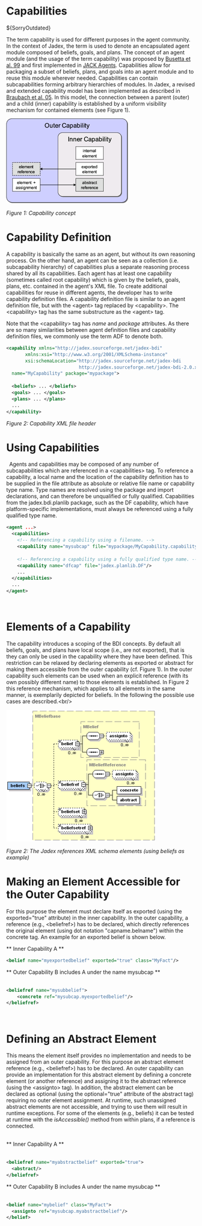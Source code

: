 # Capabilities

${SorryOutdated}

The term capability is used for different purposes in the agent community. In the context of Jadex, the term is used to denote an encapsulated agent module composed of beliefs, goals, and plans. The concept of an agent module (and the usage of the term capability) was proposed by [Busetta et al. 99](https://link.springer.com/chapter/10.1007/10719619_21) and first implemented in [JACK Agents](https://aosgrp.com/products/jack/). Capabilities allow for packaging a subset of beliefs, plans, and goals into an agent module and to reuse this module wherever needed. Capabilities can contain subcapabilities forming arbitrary hierarchies of modules. In Jadex, a revised and extended capability model has been implemented as described in [Braubach et al. 05](https://vsis-www.informatik.uni-hamburg.de/vsis/publications/lookpub/248). In this model, the connection between a parent (outer) and a child (inner) capability is established by a uniform visibility mechanism for contained elements (see Figure 1).

<!--
Text moved from bdiv3 tutorial:
 
 A module has to provide an explicit boundary which allows for connecting it with an agent or with another module. 
 In contrast to BDI V2, in which it had to be explicitly declared which beliefs, goals and plans are exported and thus visible to the outside of a module, in BDI V3 these specifications have been pushed to the Java level. 
 This means that the visibility modifiers you use in Java determines also if beliefs, goals and plans are visible.
 
 There is basically one additional feature that goes beyond these rules. 
 In order to allow the specification of abstract beliefs, which should be available in the module but are made concrete and are assigned at the level of the outer, i.e. including module, unimplemented beliefs can be specified. 
 Such unimplemented beliefs are represented as native getter/setter pairs without method body. 
 In the outer capability an explicit belief mapping has to be stated which describes the connection of a local and the abstract belief of the submodule. 
 -->

![](capability.png)

*Figure 1: Capability concept*

# Capability Definition


A capability is basically the same as an agent, but without its own reasoning process. On the other hand, an agent can be seen as a collection (i.e. subcapability hierarchy) of capabilities plus a separate reasoning process shared by all its capabilities. Each agent has at least one capability (sometimes called root capability) which is given by the beliefs, goals, plans, etc. contained in the agent's XML file. To create additional capabilities for reuse in different agents, the developer has to write capability definition files. A capability definition file is similar to an agent definition file, but with the &lt;agent&gt; tag replaced by &lt;capability&gt;. The &lt;capability&gt; tag has the same substructure as the &lt;agent&gt; tag.


Note that the &lt;capability&gt; tag has *name* and *package* attributes. As there are so many similarities between agent definition files and capability definition files, we commonly use the term ADF to denote both.


```xml
<capability xmlns="http://jadex.sourceforge.net/jadex-bdi"
       xmlns:xsi="http://www.w3.org/2001/XMLSchema-instance"
       xsi:schemaLocation="http://jadex.sourceforge.net/jadex-bdi
                           http://jadex.sourceforge.net/jadex-bdi-2.0.xsd"
  name="MyCapability" package="mypackage">
    
  <beliefs> ... </beliefs>
  <goals> ... </goals>
  <plans> ... </plans>
  ...
</capability>

```


*Figure 2: Capability XML file header*

# Using Capabilities
 
Agents and capabilities may be composed of any number of subcapabilities which are referenced in a &lt;capabilities&gt; tag. To reference a capability, a local name and the location of the capability definition has to be supplied in the file attribute as absolute or relative file name or capability type name. Type names are resolved using the package and import declarations, and can therefore be unqualified or fully qualified. Capabilities from the jadex.bdi.planlib package, such as the DF capability, which have platform-specific implementations, must always be referenced using a fully qualified type name.   
 

```xml
<agent ...>
  <capabilities>
    <!-- Referencing a capability using a filename. -->
    <capability name="mysubcap" file="mypackage/MyCapability.capability.xml"/>
        
    <!-- Referencing a capability using a fully qualified type name. -->
    <capability name="dfcap" file="jadex.planlib.DF"/>
    ...
  </capabilities>
  ...
</agent>

```
 

# Elements of a Capability

The capability introduces a scoping of the BDI concepts. By default all beliefs, goals, and plans have local scope (i.e., are not exported), that is they can only be used in the capability where they have been defined. This restriction can be relaxed by declaring elements as exported or abstract for making them accessible from the outer capability (cf. Figure 1). In the outer capability such elements can be used when an explicit reference (with its own possibly different name) to those elements is established. In Figure 2 this reference mechanism, which applies to all elements in the same manner, is exemplarily depicted for beliefs. In the following the possible use cases are described.&lt;br/&gt;

![](jadexreferencesadf.png)

*Figure 2: The Jadex references XML schema elements (using beliefs as example)*



# Making an Element Accessible for the Outer Capability


For this purpose the element must declare itself as exported (using the exported="true" attribute) in the inner capability. In the outer capability, a reference (e.g., &lt;beliefref&gt;) has to be declared, which directly references the original element (using dot notation "capname.belname") within the concrete tag. An example for an exported belief is shown below.
   

** Inner Capability A **

```xml
<belief name="myexportedbelief" exported="true" class="MyFact"/>

```


** Outer Capability B includes A under the name mysubcap **

```xml

<beliefref name="mysubbelief">
    <concrete ref="mysubcap.myexportedbelief"/>
</beliefref>

```
   

# Defining an Abstract Element

This means the element itself provides no implementation and needs to be assigned from an outer capability. For this purpose an abstract element reference (e.g., &lt;beliefref&gt;) has to be declared. An outer capability can provide an implementation for this abstract element by defining a concrete element (or another reference) and assigning it to the abstract reference (using the &lt;assignto&gt; tag). In addition, the abstract element can be declared as optional (using the optional="true" attribute of the abstract tag) requiring no outer element assignment. At runtime, such unassigned abstract elements are not accessible, and trying to use them will result in runtime exceptions. For some of the elements (e.g., beliefs) it can be tested at runtime with the *isAccessible()* method from within plans, if a reference is connected.\
   

** Inner Capability A **

```xml

<beliefref name="myabstractbelief" exported="true">
  <abstract/>
</beliefref>

```

** Outer Capability B includes A under the name mysubcap **

```xml

<belief name="mybelief" class="MyFact">
  <assignto ref="mysubcap.myabstractbelief"/>
</belief>

```
